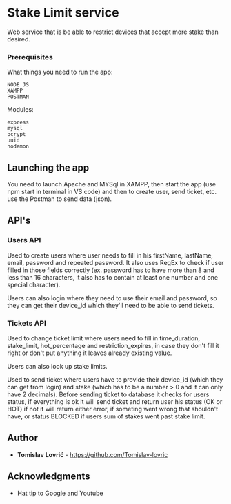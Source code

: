 ﻿# Stake Limit service

Web service that is be able to restrict devices that accept more stake than desired.

### Prerequisites

What things you need to run the app:

```
NODE JS
XAMPP
POSTMAN
```


Modules:

```
express
mysql
bcrypt
uuid
nodemon
```

## Launching the app

You need to launch Apache and MYSql in XAMPP, then start the app (use npm start in terminal in VS code) and then to create user, send ticket, etc. use the Postman to send data (json).

## API's

### Users API

Used to create users where user needs to fill in his firstName, lastName, email, password and repeated password. It also uses RegEx to check if user filled in those fields correctly (ex. password has to have more than 8 and less than 16 characters, it also has to contain at least one number and one special character).

Users can also login where they need to use their email and password, so they can get their device_id which they'll need to be able to send tickets.

### Tickets API

Used to change ticket limit where users need to fill in time_duration, stake_limit, hot_percentage and restriction_expires, in case they don't fill it right or don't put anything it leaves already existing value.

Users can also look up stake limits.

Used to send ticket where users have to provide their device_id (which they can get from login) and stake (which has to be a number > 0 and it can only have 2 decimals). Before sending ticket to database it checks for users status, if everything is ok it will send ticket and return user his status (OK or HOT) if not it will return either error, if someting went wrong that shouldn't have, or status BLOCKED if users sum of stakes went past stake limit.

## Author

* **Tomislav Lovrić** - https://github.com/Tomislav-lovric

## Acknowledgments

* Hat tip to Google and Youtube
